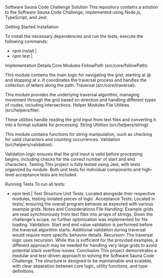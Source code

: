 Software Sauna Code Challenge Solution
This repository contains a solution to the Software Sauna Code Challenge, implemented using Node.js, TypeScript, and Jest.

Getting Started
Installation

To install the necessary dependencies and run the tests, execute the following commands:
- npm install |
- npm test |

Implementation Details
Core Modules
FollowPath (src/core/followPath):

This module contains the main logic for navigating the grid, starting at @ and stopping at x. It coordinates the traversal process and handles the collection of letters along the path.
Traversal (src/core/traversal):

This module provides the underlying traversal algorithm, managing movement through the grid based on direction and handling different types of nodes, including intersections.
Helper Modules
File Utilities (src/helpers/file):

These utilities handle reading the grid input from text files and converting it into a format suitable for processing.
String Utilities (src/helpers/string):

This module contains functions for string manipulation, such as checking for valid characters and counting occurrences.
Validation (src/helpers/validation):

Validation logic ensures that the grid input is valid before processing begins, including checks for the correct number of start and end characters.
Testing
This project is fully tested using Jest, with tests organized by module. Both unit tests for individual components and high-level acceptance tests are included.

Running Tests
To run all tests:

- npm test | 
Test Structure
Unit Tests: Located alongside their respective modules, testing isolated pieces of logic.
Acceptance Tests: Located in tests/, ensuring the overall program behaves as expected with various example grids.
Notes and Considerations
File Handling: Example grids are read synchronously from text files into arrays of strings. Given the challenge's scope, no further optimization was implemented for file loading.
Validation: Start and end value validation is performed before the traversal algorithm starts. Additional validation during traversal would require more specific behavior details.
Recursion: The traversal logic uses recursion. While this is sufficient for the provided examples, a different approach may be needed for handling very large grids to avoid potential stack overflow issues.
Conclusion
This project demonstrates a modular and test-driven approach to solving the Software Sauna Code Challenge. The structure is designed to be maintainable and scalable, with clear separation between core logic, utility functions, and type definitions.
